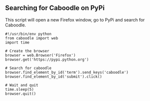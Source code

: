 Searching for Caboodle on PyPi
------------------------------

This script will open a new Firefox window, go to PyPi and search for Caboodle.

	#!/usr/bin/env python
	from caboodle import web
	import time

	# Create the browser
	browser = web.Browser('Firefox')
	browser.get('https://pypi.python.org')

	# Search for caboodle
	browser.find_element_by_id('term').send_keys('caboodle')
	browser.find_element_by_id('submit').click()

	# Wait and quit
	time.sleep(5)
	browser.quit()
